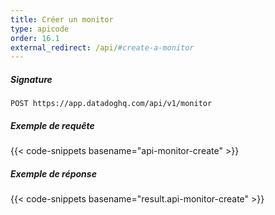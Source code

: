 ```yaml
---
title: Créer un monitor
type: apicode
order: 16.1
external_redirect: /api/#create-a-monitor
---
```


##### Signature
`POST https://app.datadoghq.com/api/v1/monitor`
##### Exemple de requête
{{< code-snippets basename="api-monitor-create" >}}
##### Exemple de réponse
{{< code-snippets basename="result.api-monitor-create" >}}